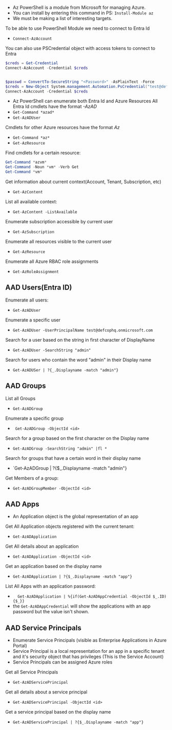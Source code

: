 - Az PowerShell is a module from Microsoft for managing Azure. 
- You can install by entering this command in PS: `Install-Module az`
- We must be making a list of interesting targets. 

To be able to use PowerShell Module we need to connect to Entra Id
- ` Connect-AzAccount `

You can also use PSCredential object with access tokens to connect to Entra
```powershell
$creds = Get-Credential
Connect-AzAccount -Credential $creds


$passwd = ConvertTo-SecureString "<Password>" -AsPlainText -Force
$creds = New-Object System.management.Automation.PsCredential("test@defcophq.onmicrosoft.com", $passwd)
Connect-AzAccount -Credential $creds
```

- Az PowerShell can enumerate both Entra Id and Azure Resources
All Entra Id cmdlets have the format *-AzAD*
- ` Get-Command *azad* `
- ` Get-AzADUser `

Cmdlets for other Azure resources have the format  *Az*
- ` Get-Command *az* `
- ` Get-AzResource `

Find cmdlets for a certain resource: 
```powershell
Get-Command *azvm*
Get-Command -Noun *vm* -Verb Get
Get-Command *vm*
``` 

Get information about current context(Account, Tenant, Subscription, etc)
- ` Get-AzContent `

List all available context:
- ` Get-AzContent -ListAvailable `

Enumerate subscription accessible by current user
- ` Get-AzSubscription `

Enumerate all resources visible to the current user
- ` Get-AzResource `

Enumerate all Azure RBAC role assignments
- ` Get-AzRoleAssignment `

## AAD Users(Entra ID)
Enumerate all users: 
- ` Get-AzADUser `

Enumerate a specific user
- ` Get-AzADUser -UserPrincipalName test@defcophq.onmicrosoft.com `

Search for a user based on the string in first character of DisplayName
- ` Get-AzADUser -SearchString "admin" `

Search for users who contain the word "admin" in their Display name
- ` Get-AzADUSer | ?{_.Displayname -match "admin"} `

## AAD Groups
List all Groups
- ` Get-AzADGroup `

Enumerate a specific group
- ` Get-AzADGroup -ObjectId <id>`

Search for a group based on the first character on the Display name
- ` Get-AzADGroup -SearchString "admin" |fl * `

Search for groups that have a certain word in their display name
- `Get-AzADGroup | ?{$_.Displayname -match "admin"}

Get Members of a group:
- ` Get-AzADGroupMember -ObjectId <id> `

## AAD Apps
- An Application object is the global representation of an app

Get All Application objects registered with the current tenant: 
- ` Get-AzADApplication `

Get All details about an application
- ` Get-AzADApplication -ObjectId <id> `

Get an application based on the display name
- ` Get-AzADApplication | ?{$_.Displayname -match "app"} `

List All Apps with an application password:
- `  Get-AzADApplication | %{if(Get-AzADAppCredential -ObjectId $_.ID){$_}}`
- the `Get-AzADAppCredential` will show the applications with an app password but the value isn't shown.


## AAD Service Principals
- Enumerate Service Principals (visible as Enterprise Applications in Azure Portal)
- Service Principal is a local representation for an app in a specific tenant and it's security object that has privileges (This is the Service Account)
- Service Principals can be assigned Azure roles

Get all Service Principals
- ` Get-AzADServicePrincipal `

Get all details about a service principal
- ` Get-AzADServicePrincipal -ObjectId <id> `

Get a service principal based on the display name
- ` Get-AzADServicePrincipal | ?{$_.Displayname -match "app"} `